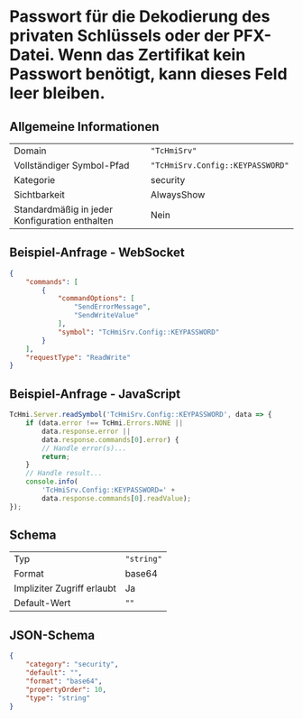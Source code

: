 # Passwort für die Dekodierung des privaten Schlüssels oder der PFX-Datei. Wenn das Zertifikat kein Passwort benötigt, kann dieses Feld leer bleiben.

## Allgemeine Informationen

|  |  |
| - | - |
| Domain | `"TcHmiSrv"` |
| Vollständiger Symbol-Pfad | `"TcHmiSrv.Config::KEYPASSWORD"` |
| Kategorie | security |
| Sichtbarkeit | AlwaysShow |
| Standardmäßig in jeder Konfiguration enthalten | Nein |

## Beispiel-Anfrage - WebSocket

```json
{
    "commands": [
        {
            "commandOptions": [
                "SendErrorMessage",
                "SendWriteValue"
            ],
            "symbol": "TcHmiSrv.Config::KEYPASSWORD"
        }
    ],
    "requestType": "ReadWrite"
}
```

## Beispiel-Anfrage - JavaScript

```javascript
TcHmi.Server.readSymbol('TcHmiSrv.Config::KEYPASSWORD', data => {
    if (data.error !== TcHmi.Errors.NONE ||
        data.response.error ||
        data.response.commands[0].error) {
        // Handle error(s)...
        return;
    }
    // Handle result...
    console.info(
        'TcHmiSrv.Config::KEYPASSWORD=' +
        data.response.commands[0].readValue);
});
```

## Schema

|  |  |
| - | - |
| Typ | `"string"` |
| Format | base64 |
| Impliziter Zugriff erlaubt | Ja |
| Default-Wert | `""` |

## JSON-Schema

```json
{
    "category": "security",
    "default": "",
    "format": "base64",
    "propertyOrder": 10,
    "type": "string"
}
```

